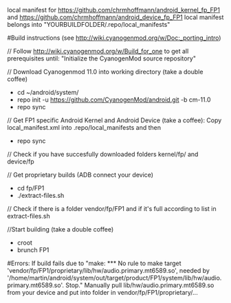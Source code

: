 local manifest for https://github.com/chrmhoffmann/android_kernel_fp_FP1 and https://github.com/chrmhoffmann/android_device_fp_FP1
local manifest belongs into "YOURBUILDFOLDER/.repo/local_manifests"

#Build instructions 
(see http://wiki.cyanogenmod.org/w/Doc:_porting_intro)

// Follow http://wiki.cyanogenmod.org/w/Build_for_one to get all prerequisites until: "Initialize the CyanogenMod source repository"

// Download Cyanogenmod 11.0 into working directory (take a double coffee)
- cd ~/android/system/
- repo init -u https://github.com/CyanogenMod/android.git -b cm-11.0
- repo sync

// Get FP1 specific Android Kernel and Android Device (take a coffee): Copy local_manifest.xml into .repo/local_manifests and then
- repo sync

// Check if you have succesfully downloaded folders kernel/fp/ and device/fp

// Get proprietary builds (ADB connect your device)
- cd fp/FP1
- ./extract-files.sh

// Check if there is a folder vendor/fp/FP1 and if it's full according to list in extract-files.sh

//Start building (take a double coffee)
- croot
- brunch FP1

#Errors:
If build fails due to "make: *** No rule to make target 'vendor/fp/FP1/proprietary/lib/hw/audio.primary.mt6589.so', needed by '/home/martin/android/system/out/target/product/FP1/system/lib/hw/audio.primary.mt6589.so'.  Stop."
Manually pull lib/hw/audio.primary.mt6589.so from your device and put into folder in vendor/fp/FP1/proprietary/...
